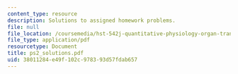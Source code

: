 ```yaml
---
content_type: resource
description: Solutions to assigned homework problems.
file: null
file_location: /coursemedia/hst-542j-quantitative-physiology-organ-transport-systems-spring-2004/38011284e49f102c978393d57fdab657_ps2_solutions.pdf
file_type: application/pdf
resourcetype: Document
title: ps2_solutions.pdf
uid: 38011284-e49f-102c-9783-93d57fdab657
---
```

